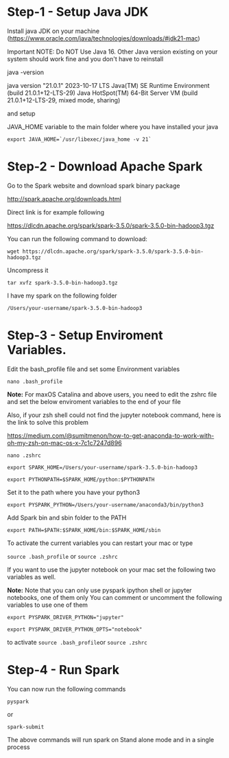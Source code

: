 
# Step-1 - Setup Java JDK

Install java JDK on your machine (https://www.oracle.com/java/technologies/downloads/#jdk21-mac)

Important NOTE: Do NOT Use Java 16. Other Java version existing on your system should work fine and you don't have to reinstall


java -version

java version "21.0.1" 2023-10-17 LTS
Java(TM) SE Runtime Environment (build 21.0.1+12-LTS-29)
Java HotSpot(TM) 64-Bit Server VM (build 21.0.1+12-LTS-29, mixed mode, sharing)

and setup 

JAVA_HOME variable to the main folder where you have installed your java 

```
export JAVA_HOME=`/usr/libexec/java_home -v 21`
```



# Step-2 - Download Apache Spark 


Go to the Spark website and download spark binary package 

http://spark.apache.org/downloads.html


Direct link is for example following 

https://dlcdn.apache.org/spark/spark-3.5.0/spark-3.5.0-bin-hadoop3.tgz

You can run the following command to download: 

```wget https://dlcdn.apache.org/spark/spark-3.5.0/spark-3.5.0-bin-hadoop3.tgz```


Uncompress it 

```tar xvfz spark-3.5.0-bin-hadoop3.tgz```

I have my spark on the following folder 

```/Users/your-username/spark-3.5.0-bin-hadoop3```

# Step-3 -  Setup Enviroment Variables. 

Edit the bash_profile file and set some Environment variables 

```nano .bash_profile```

**Note:** For maxOS Catalina and above users, you need to edit the zshrc file and set the below enviroment variables to the end of your file 

Also, if your zsh shell could not find the jupyter notebook command, here is the link to solve this problem

https://medium.com/@sumitmenon/how-to-get-anaconda-to-work-with-oh-my-zsh-on-mac-os-x-7c1c7247d896

```nano .zshrc```

```export SPARK_HOME=/Users/your-username/spark-3.5.0-bin-hadoop3```

```export PYTHONPATH=$SPARK_HOME/python:$PYTHONPATH```

Set it to the path where you have your python3 

```export PYSPARK_PYTHON=/Users/your-username/anaconda3/bin/python3```

Add Spark bin and sbin folder to the PATH 

```export PATH=$PATH:$SPARK_HOME/bin:$SPARK_HOME/sbin```



To activate the current variables you can restart your mac or type 

```source .bash_profile``` or
```source .zshrc```

If you want to use the jupyter notebook on your mac set the following two variables as well. 

**Note:** Note that you can only use pyspark ipython shell or jupyter notebooks, one of them only 
You can comment or uncomment the following variables to use one of them  

```export PYSPARK_DRIVER_PYTHON="jupyter"```

```export PYSPARK_DRIVER_PYTHON_OPTS="notebook"```


to activate 
```source .bash_profile```or
```source .zshrc```

# Step-4 - Run Spark 

You can now run the following commands 



```pyspark``` 


or 

```spark-submit```

The above commands will run spark on Stand alone mode and in a single process

